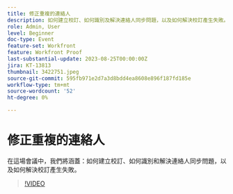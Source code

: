 ```yaml
---
title: 修正重複的連絡人
description: 如何建立校訂、如何識別及解決連絡人同步問題，以及如何解決校訂產生失敗。
role: Admin, User
level: Beginner
doc-type: Event
feature-set: Workfront
feature: Workfront Proof
last-substantial-update: 2023-08-25T00:00:00Z
jira: KT-13813
thumbnail: 3422751.jpeg
source-git-commit: 595fb971e2d7a3d8bdd4ea8608e896f187fd185e
workflow-type: tm+mt
source-wordcount: '52'
ht-degree: 0%

---
```



# 修正重複的連絡人

在這場會議中，我們將涵蓋：如何建立校訂、如何識別和解決連絡人同步問題，以及如何解決校訂產生失敗。

>[!VIDEO](https://video.tv.adobe.com/v/3422751/?learn=on)
